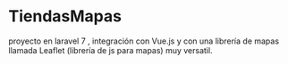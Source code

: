 # TiendasMapas
proyecto en laravel 7 , integración con Vue.js y con una librería de mapas llamada Leaflet (librería de js para mapas) muy versatil.
